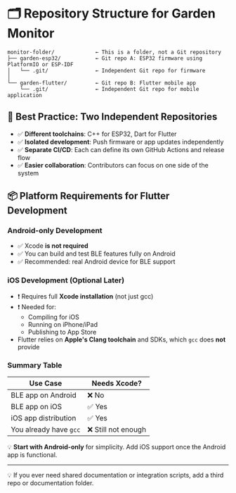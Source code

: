 # 🗂️ Repository Structure for Garden Monitor

```
monitor-folder/             ← This is a folder, not a Git repository
├── garden-esp32/           ← Git repo A: ESP32 firmware using PlatformIO or ESP-IDF
│   └── .git/               ← Independent Git repo for firmware
│
└── garden-flutter/         ← Git repo B: Flutter mobile app
    └── .git/               ← Independent Git repo for mobile application
```

## 🔧 Best Practice: Two Independent Repositories

- ✅ **Different toolchains**: C++ for ESP32, Dart for Flutter
- ✅ **Isolated development**: Push firmware or app updates independently
- ✅ **Separate CI/CD**: Each can define its own GitHub Actions and release flow
- ✅ **Easier collaboration**: Contributors can focus on one side of the system

## 📦 Platform Requirements for Flutter Development

### Android-only Development
- ✅ Xcode **is not required**
- ✅ You can build and test BLE features fully on Android
- ✅ Recommended: real Android device for BLE support

### iOS Development (Optional Later)
- ❗ Requires full **Xcode installation** (not just gcc)
- ❗ Needed for:
  - Compiling for iOS
  - Running on iPhone/iPad
  - Publishing to App Store
- Flutter relies on **Apple's Clang toolchain** and SDKs, which `gcc` does **not** provide

### Summary Table
| Use Case                      | Needs Xcode? |
|------------------------------|--------------|
| BLE app on Android           | ❌ No         |
| BLE app on iOS               | ✅ Yes        |
| iOS app distribution         | ✅ Yes        |
| You already have `gcc`       | ❌ Still not enough |

💡 **Start with Android-only** for simplicity. Add iOS support once the Android app is functional.

---

💡 If you ever need shared documentation or integration scripts, add a third repo or documentation folder.

